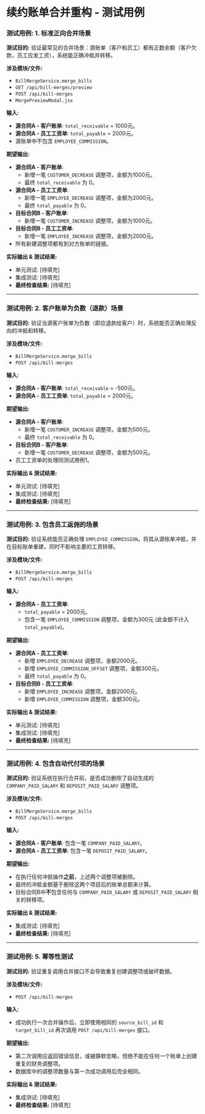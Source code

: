 # 续约账单合并重构 - 测试用例

### 测试用例: 1. 标准正向合并场景

**测试目的:**
验证最常见的合并场景：源账单（客户和员工）都有正数余额（客户欠款，员工应发工资），系统能正确冲抵并转移。

**涉及模块/文件:**
- `BillMergeService.merge_bills`
- `GET /api/bill-merges/preview`
- `POST /api/bill-merges`
- `MergePreviewModal.jsx`

**输入:**
- **源合同A - 客户账单**: `total_receivable` = 1000元。
- **源合同A - 员工工资单**: `total_payable` = 2000元。
- 源账单中不包含 `EMPLOYEE_COMMISSION`。

**期望输出:**
- **源合同A - 客户账单**: 
    - 新增一笔 `CUSTOMER_DECREASE` 调整项，金额为1000元。
    - 最终 `total_receivable` 为 0。
- **源合同A - 员工工资单**:
    - 新增一笔 `EMPLOYEE_DECREASE` 调整项，金额为2000元。
    - 最终 `total_payable` 为 0。
- **目标合同B - 客户账单**:
    - 新增一笔 `CUSTOMER_INCREASE` 调整项，金额为1000元。
- **目标合同B - 员工工资单**:
    - 新增一笔 `EMPLOYEE_INCREASE` 调整项，金额为2000元。
- 所有新建调整项都有到对方账单的链接。

**实际输出 & 测试结果:**
- 单元测试: [待填充]
- 集成测试: [待填充]
- **最终检查结果:** [待填充]

---

### 测试用例: 2. 客户账单为负数（退款）场景

**测试目的:**
验证当源客户账单为负数（即应退款给客户）时，系统能否正确处理反向的冲抵和转移。

**涉及模块/文件:**
- `BillMergeService.merge_bills`
- `POST /api/bill-merges`

**输入:**
- **源合同A - 客户账单**: `total_receivable` = -500元。
- **源合同A - 员工工资单**: `total_payable` = 2000元。

**期望输出:**
- **源合同A - 客户账单**: 
    - 新增一笔 `CUSTOMER_INCREASE` 调整项，金额为500元。
    - 最终 `total_receivable` 为 0。
- **目标合同B - 客户账单**:
    - 新增一笔 `CUSTOMER_DECREASE` 调整项，金额为500元。
- 员工工资单的处理同测试用例1。

**实际输出 & 测试结果:**
- 单元测试: [待填充]
- 集成测试: [待填充]
- **最终检查结果:** [待填充]

---

### 测试用例: 3. 包含员工返佣的场景

**测试目的:**
验证系统能否正确处理 `EMPLOYEE_COMMISSION`，将其从源账单冲抵，并在目标账单重建，同时不影响主要的工资转移。

**涉及模块/文件:**
- `BillMergeService.merge_bills`
- `POST /api/bill-merges`

**输入:**
- **源合同A - 员工工资单**: 
    - `total_payable` = 2000元。
    - 包含一笔 `EMPLOYEE_COMMISSION` 调整项，金额为300元 (此金额不计入 `total_payable`)。

**期望输出:**
- **源合同A - 员工工资单**:
    - 新增 `EMPLOYEE_DECREASE` 调整项，金额2000元。
    - 新增 `EMPLOYEE_COMMISSION_OFFSET` 调整项，金额300元。
    - 最终 `total_payable` 为 0。
- **目标合同B - 员工工资单**:
    - 新增 `EMPLOYEE_INCREASE` 调整项，金额2000元。
    - 新增 `EMPLOYEE_COMMISSION` 调整项，金额300元。

**实际输出 & 测试结果:**
- 单元测试: [待填充]
- 集成测试: [待填充]
- **最终检查结果:** [待填充]

---

### 测试用例: 4. 包含自动代付项的场景

**测试目的:**
验证系统在执行合并前，是否成功删除了自动生成的 `COMPANY_PAID_SALARY` 和 `DEPOSIT_PAID_SALARY` 调整项。

**涉及模块/文件:**
- `BillMergeService.merge_bills`
- `POST /api/bill-merges`

**输入:**
- **源合同A - 客户账单**: 包含一笔 `COMPANY_PAID_SALARY`。
- **源合同A - 员工工资单**: 包含一笔 `DEPOSIT_PAID_SALARY`。

**期望输出:**
- 在执行任何冲抵操作**之前**，上述两个调整项被删除。
- 最终的冲抵金额基于删除这两个项目后的账单总额来计算。
- 目标合同B中**不**包含任何与 `COMPANY_PAID_SALARY` 或 `DEPOSIT_PAID_SALARY` 相关的转移项。

**实际输出 & 测试结果:**
- 集成测试: [待填充]
- **最终检查结果:** [待填充]

---

### 测试用例: 5. 幂等性测试

**测试目的:**
验证重复调用合并接口不会导致重复创建调整项或破坏数据。

**涉及模块/文件:**
- `POST /api/bill-merges`

**输入:**
- 成功执行一次合并操作后，立即使用相同的 `source_bill_id` 和 `target_bill_id` 再次调用 `POST /api/bill-merges` 接口。

**期望输出:**
- 第二次调用应返回错误信息，或被静默忽略，但绝不能在任何一个账单上创建重复的财务调整项。
- 数据库中的调整项数量与第一次成功调用后完全相同。

**实际输出 & 测试结果:**
- 集成测试: [待填充]
- **最终检查结果:** [待填充]
